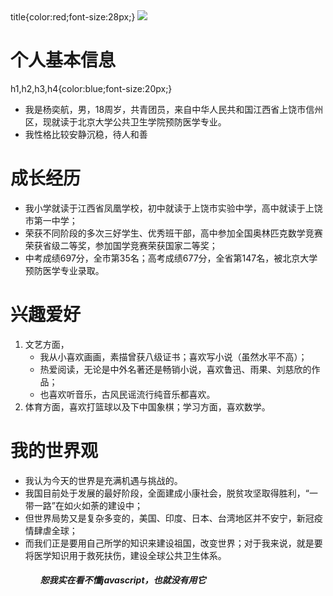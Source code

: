 <!DOCTUPE html>
<html lang="zh-cn">
  <head>
    <meta charset="utf-8"/>
    <title>我的第一个网页</title>     title{color:red;font-size:28px;}
  </head>
  <img src="6d20e12233318b33ab0363cd95710e6d(1).jpg"/>
  <body>                         
     <h1>个人基本信息</h1>          h1,h2,h3,h4{color:blue;font-size:20px;}
   <ul>
    <li>我是杨奕航，男，18周岁，共青团员，来自中华人民共和国江西省上饶市信州区，现就读于北京大学公共卫生学院预防医学专业。</li>
    <li>我性格比较安静沉稳，待人和善</li>
    </ul>
     
 <h1>成长经历</h2>
    <ul>
     <li>我小学就读于江西省凤凰学校，初中就读于上饶市实验中学，高中就读于上饶市第一中学；</li>
     <li>荣获不同阶段的多次三好学生、优秀班干部，高中参加全国奥林匹克数学竞赛荣获省级二等奖，参加国学竞赛荣获国家二等奖；</li>
     <li>中考成绩697分，全市第35名；高考成绩677分，全省第147名，被北京大学预防医学专业录取。</li>
     </ul>
    
  <h1>兴趣爱好</h3>
     <ol>
     <li>文艺方面，
      <ul>
       <li>我从小喜欢画画，素描曾获八级证书；喜欢写小说（虽然水平不高）；</li>
       <li>热爱阅读，无论是中外名著还是畅销小说，喜欢鲁迅、雨果、刘慈欣的作品；</li>
       <li>也喜欢听音乐，古风民谣流行纯音乐都喜欢。</li>
      </ul>
     </li>
     <li>体育方面，喜欢打篮球以及下中国象棋；学习方面，喜欢数学。</li>
     </ol>
    
 <h1>我的世界观</h4>
     <ul>
     <li>我认为今天的世界是充满机遇与挑战的。</li>
     <li>我国目前处于发展的最好阶段，全面建成小康社会，脱贫攻坚取得胜利，“一带一路”在如火如荼的建设中；</li>
     <li>但世界局势又是复杂多变的，美国、印度、日本、台湾地区并不安宁，新冠疫情肆虐全球；</li>
     <li>而我们正是要用自己所学的知识来建设祖国，改变世界；对于我来说，就是要将医学知识用于救死扶伤，建设全球公共卫生体系。</li>
     <ul>
       
  
  
  <h5>恕我实在看不懂javascript，也就没有用它</h5>
  </body>
    
